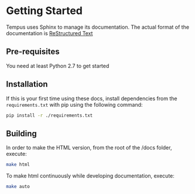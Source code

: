# Getting Started
Tempus uses Sphinx to manage its documentation. The actual format of the documentation is [ReStructured Text](http://docutils.sourceforge.net/docs/user/rst/quickref.html)

## Pre-requisites
You need at least Python 2.7 to get started

## Installation
If this is your first time using these docs, install dependencies from the `requirements.txt` with pip using the following command:

```bash
pip install -r ./requirements.txt
```

## Building
In order to make the HTML version, from the root of the /docs folder, execute: 
```bash
make html
```

To make html continuously while developing documentation, execute:
```bash
make auto
```
